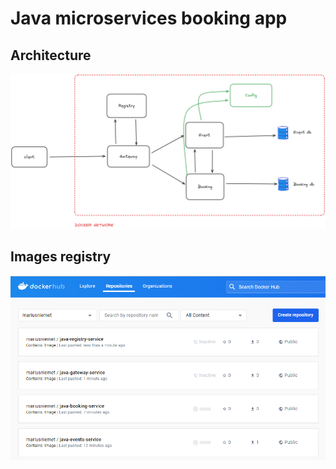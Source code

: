 # Java microservices booking app

## Architecture

<img src="architecture.png">

## Images registry

<img src="docker-hub-registry.png">
